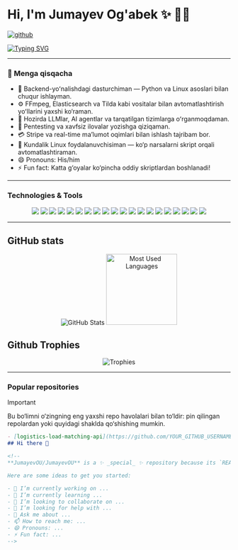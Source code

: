 # Hi, I'm Jumayev Og'abek ✨ 👨‍💻
[![github](https://img.shields.io/github/followers/YOUR_GITHUB_USERNAME?logo=github&style=plastic)](https://github.com/YOUR_GITHUB_USERNAME?tab=followers)

[![Typing SVG](https://readme-typing-svg.demolab.com?font=Nata+Sans&pause=1000&center=true&width=435&lines=A+Python+Developer+%F0%9F%90%8D;Always+learning+something+new+%F0%9F%93%9A;Focused+on+long-term+growth+%F0%9F%8C%B1;Working+on+secret+LLM+startup+%F0%9F%A7%AA)](https://git.io/typing-svg)

---

### 👋 Menga qisqacha
- 👀 Backend-yoʻnalishdagi dasturchiman — Python va Linux asoslari bilan chuqur ishlayman.
- ⚙️ FFmpeg, Elasticsearch va Tilda kabi vositalar bilan avtomatlashtirish yoʻllarini yaxshi ko‘raman.
- 🌱 Hozirda LLMlar, AI agentlar va tarqatilgan tizimlarga oʻrganmoqdaman.
- 🔐 Pentesting va xavfsiz ilovalar yozishga qiziqaman.
- 💳 Stripe va real-time maʼlumot oqimlari bilan ishlash tajribam bor.
- 🐧 Kundalik Linux foydalanuvchisiman — ko‘p narsalarni skript orqali avtomatlashtiraman.
- 😄 Pronouns: His/him
- ⚡ Fun fact: Katta g‘oyalar ko‘pincha oddiy skriptlardan boshlanadi!

---

### Technologies & Tools
<p align="center">
  <img src="https://img.shields.io/badge/Python-3776AB?style=for-the-badge&logo=python&logoColor=white" />
  <img src="https://img.shields.io/badge/Django-092E20?style=for-the-badge&logo=django&logoColor=white" />
  <img src="https://img.shields.io/badge/Django_REST_Framework-092E20?style=for-the-badge&logo=django&logoColor=white" />
  <img src="https://img.shields.io/badge/MongoDB-47A248?style=for-the-badge&logo=mongodb&logoColor=white" />
  <img src="https://img.shields.io/badge/PostgreSQL-336791?style=for-the-badge&logo=postgresql&logoColor=white" />
  <img src="https://img.shields.io/badge/Celery-37814A?style=for-the-badge&logo=celery&logoColor=white" />
  <img src="https://img.shields.io/badge/Docker-2496ED?style=for-the-badge&logo=docker&logoColor=white" />
  <img src="https://img.shields.io/badge/Redis-DC382D?style=for-the-badge&logo=redis&logoColor=white" />
  <img src="https://img.shields.io/badge/HTML5-E34F26?style=for-the-badge&logo=html5&logoColor=white" />
  <img src="https://img.shields.io/badge/CSS3-1572B6?style=for-the-badge&logo=css3&logoColor=white" />
  <img src="https://img.shields.io/badge/Git-F05032?style=for-the-badge&logo=git&logoColor=white" />
  <img src="https://img.shields.io/badge/Heroku-430098?style=for-the-badge&logo=heroku&logoColor=white" />
  <img src="https://img.shields.io/badge/Vertex_AI-4285F4?style=for-the-badge&logo=google-cloud&logoColor=white" />
  <img src="https://img.shields.io/badge/Swagger-85EA2D?style=for-the-badge&logo=swagger&logoColor=black" />
  <img src="https://img.shields.io/badge/Postman-FF6C37?style=for-the-badge&logo=postman&logoColor=white" />
  <img src="https://img.shields.io/badge/FFmpeg-007808?style=for-the-badge&logo=ffmpeg&logoColor=white" />
  <img src="https://img.shields.io/badge/Linux-FCC624?style=for-the-badge&logo=linux&logoColor=black" />
  <img src="https://img.shields.io/badge/Stripe-635BFF?style=for-the-badge&logo=stripe&logoColor=white" />
  <img src="https://img.shields.io/badge/Kali_Linux-557C94?style=for-the-badge&logo=kalilinux&logoColor=white" />
  <img src="https://img.shields.io/badge/Tilda-Website-000000?style=for-the-badge&logo=tilda&logoColor=white" />
</p>

---

## GitHub stats
<p align="center">
  <img alt="GitHub Stats" src="https://github-readme-stats.vercel.app/api?username=YOUR_GITHUB_USERNAME&show_icons=true&theme=radical" />
  <img height="160" src="https://github-readme-stats.vercel.app/api/top-langs?username=YOUR_GITHUB_USERNAME&layout=compact&langs_count=8&theme=radical" alt="Most Used Languages"/>
</p>

## Github Trophies
<p align="center">
  <img src="https://github-profile-trophy.vercel.app/?username=YOUR_GITHUB_USERNAME&theme=algolia&column=5" alt="Trophies"/>
</p>

---

### Popular repositories
> [!IMPORTANT]
> Bu bo‘limni o‘zingning eng yaxshi repo havolalari bilan to‘ldir: pin qilingan repolardan yoki quyidagi shaklda qo‘shishing mumkin.

```md
- [logistics-load-matching-api](https://github.com/YOUR_GITHUB_USERNAME/logistics-load-matching-api) - short description...
## Hi there 👋

<!--
**JumayevOU/JumayevOU** is a ✨ _special_ ✨ repository because its `README.md` (this file) appears on your GitHub profile.

Here are some ideas to get you started:

- 🔭 I’m currently working on ...
- 🌱 I’m currently learning ...
- 👯 I’m looking to collaborate on ...
- 🤔 I’m looking for help with ...
- 💬 Ask me about ...
- 📫 How to reach me: ...
- 😄 Pronouns: ...
- ⚡ Fun fact: ...
-->
